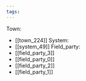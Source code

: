 ```yaml
---
tags:
---
```

Town:
- [[town_224]]
System:
- [[system_49]]
Field_party:
- [[field_party_3]]
- [[field_party_0]]
- [[field_party_2]]
- [[field_party_1]]
